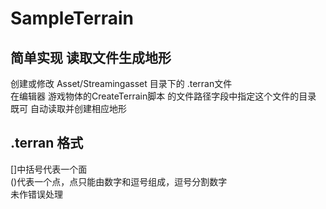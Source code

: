 # SampleTerrain
## 简单实现 读取文件生成地形
创建或修改 Asset/Streamingasset 目录下的 .terran文件  
在编辑器 游戏物体的CreateTerrain脚本 的文件路径字段中指定这个文件的目录  
既可 自动读取并创建相应地形  

## .terran 格式
[]中括号代表一个面  
()代表一个点，点只能由数字和逗号组成，逗号分割数字  
未作错误处理  